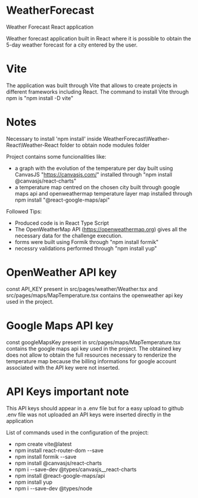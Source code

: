 # WeatherForecast
Weather Forecast React application

Weather forecast application built in React where it is possible to obtain the 5-day weather forecast for a city entered by the user.

# Vite
The application was built through Vite that allows to create projects in different frameworks including React. The command to install Vite through npm is "npm install -D vite"

# Notes
Necessary to install 'npm install' inside WeatherForecast\Weather-React\Weather-React folder to obtain node modules folder

Project contains some funcionalities like:
- a graph with the evolution of the temperature per day built using CanvasJS "https://canvasjs.com/" installed through "npm install @canvasjs/react-charts"
- a temperature map centred on the chosen city built through google maps api and openweathermap temperature layer map installed through npm install "@react-google-maps/api"

Followed Tips:
- Produced code is in React Type Script
- The OpenWeatherMap API (https://openweathermap.org) gives all the necessary data for the challenge execution. 
- forms were built using Formik through "npm install formik"
- necessry validations performed through "npm install yup"

# OpenWeather API key
const API_KEY present in src/pages/weather/Weather.tsx and src/pages/maps/MapTemperature.tsx contains the openweather api key used in the project. 

# Google Maps API key
const googleMapsKey present in src/pages/maps/MapTemperature.tsx contains the google maps api key used in the project. The obtained key does not allow to obtain the full resources necessary to renderize the temperature map because the billing informations for google account associated with the API key were not inserted.

# API Keys important note
This API keys should appear in a .env file but for a easy upload to github .env file was not uploaded an API keys were inserted directly in the application

List of commands used in the configuration of the project:
- npm create vite@latest
- npm install react-router-dom --save
- npm install formik --save
- npm install @canvasjs/react-charts
- npm i --save-dev @types/canvasjs__react-charts
- npm install @react-google-maps/api
- npm install yup
- npm i --save-dev @types/node
